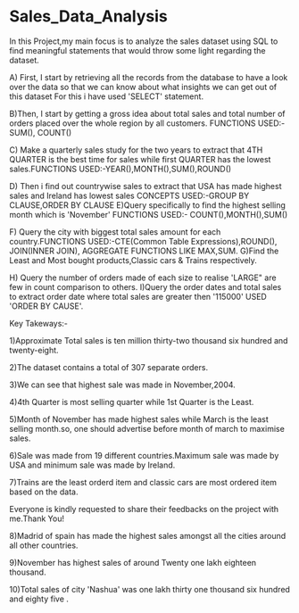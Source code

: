 # Sales_Data_Analysis
In this Project,my main focus is to analyze the sales dataset using SQL to find meaningful statements that would throw some light regarding the dataset.

A) First, I start by retrieving all the records from the database to have a look over the data so that we can know about what insights we can get out of this dataset For this i have used 'SELECT' statement.

B)Then, I start by getting a gross idea about total sales and total number of orders placed over the whole region by all customers. FUNCTIONS USED:-SUM(), COUNT()

C) Make a quarterly sales study for the two years to extract that 4TH QUARTER is the best time for sales while first QUARTER has the lowest sales.FUNCTIONS USED:-YEAR(),MONTH(),SUM(),ROUND()

D) Then i find out countrywise sales to extract that USA has made highest sales and Ireland has lowest sales CONCEPTS USED:-GROUP BY CLAUSE,ORDER BY CLAUSE E)Query specifically to find the highest selling month which is 'November' FUNCTIONS USED:- COUNT(),MONTH(),SUM()

F) Query the city with biggest total sales amount for each country.FUNCTIONS USED:-CTE(Common Table Expressions),ROUND(), JOIN(INNER JOIN), AGGREGATE FUNCTIONS LIKE MAX,SUM. G)Find the Least and Most bought products,Classic cars & Trains respectively.

H) Query the number of orders made of each size to realise 'LARGE" are few in count comparison to others. I)Query the order dates and total sales to extract order date where total sales are greater then '115000' USED 'ORDER BY CAUSE'.

Key Takeways:-

1)Approximate Total sales is ten million thirty-two thousand six hundred and twenty-eight.

2)The dataset contains a total of 307 separate orders.

3)We can see that highest sale was made in November,2004.

4)4th Quarter is most selling quarter while 1st Quarter is the Least.

5)Month of November has made highest sales while March is the least selling month.so, one should advertise before month of march to maximise sales.

6)Sale was made from 19 different countries.Maximum sale was made by USA and minimum sale was made by Ireland.

7)Trains are the least orderd item and classic cars are most ordered item based on the data.

Everyone is kindly requested to share their feedbacks on the project with me.Thank You!

8)Madrid of spain has made the highest sales amongst all the cities around all other countries.

9)November has highest sales of around Twenty one lakh eighteen thousand.

10)Total sales of city 'Nashua' was one lakh thirty one thousand six hundred and eighty five .
